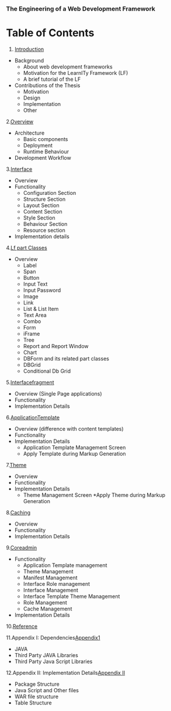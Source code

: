 ### The Engineering of a Web Development Framework

# Table of Contents

1. [Introduction](https://github.com/diptenduLF/LFwiki/blob/master/introduction.md)
  * Background
    * About web development frameworks
    * Motivation for the LearnITy Framework (LF)
    * A brief tutorial of the LF
  * Contributions of the Thesis
    * Motivation
    * Design
    * Implementation
    * Other
  
2.[Overview](https://github.com/diptenduLF/LFwiki/blob/master/Overview-of-the-LearnITy-Framework.md)
  * Architecture
    * Basic components
    * Deployment
    * Runtime Behaviour
  * Development Workflow

3.[Interface](https://github.com/diptenduLF/LFwiki/blob/master/Interfaces.md)
  * Overview
  * Functionality
    * Configuration Section
    * Structure Section
    * Layout Section
    * Content Section
    * Style Section
    * Behaviour Section
    * Resource section
  * Implementation details

4.[Lf  part Classes](https://github.com/diptenduLF/LFwiki/blob/master/Lf%20classes.md)
  * Overview
    * Label
    * Span
    * Button
    * Input Text
    * Input Password
    * Image
    * Link
    * List & List Item
    * Text Area
    * Combo
    * Form
    * iFrame
    * Tree
    * Report and Report Window
    * Chart
    * DBForm and its related part classes
    * DBGrid
    * Conditional Db Grid

5.[Interfacefragment](https://github.com/diptenduLF/LFwiki/blob/master/interfacefragment.md)
  * Overview (Single Page applications)
  * Functionality
  * Implementation Details

6.[ApplicationTemplate](https://github.com/diptenduLF/LFwiki/blob/master/Application%20Template.md)
  * Overview (difference with content templates)
  * Functionality
  * Implementation Details
    * Application Template Management Screen
    * Apply Template during Markup Generation

7.[Theme](https://github.com/diptenduLF/LFwiki/blob/master/Theme.md)
  * Overview
  * Functionality
  * Implementation Details
    * Theme Management Screen
    *Apply Theme during Markup Generation

8.[Caching](https://github.com/diptenduLF/LFwiki/blob/master/caching.md)
  * Overview
  * Functionality
  * Implementation Details

9.[Coreadmin](https://github.com/diptenduLF/LFwiki/blob/master/coreadmin.md)
  * Functionality
    * Application Template management
    * Theme Management
    * Manifest Management
    * Interface Role management
    * Interface Management
    * Interface Template Theme Management
    * Role Management
    * Cache Management
  * Implementation Details

10.[Reference](https://github.com/diptenduLF/LFwiki/blob/master/references.md)

11.Appendix I: Dependencies[Appendix1](https://github.com/diptenduLF/LFwiki/blob/master/dependencies.md)
  * JAVA
  * Third Party JAVA Libraries
  * Third Party Java Script Libraries

12.Appendix II: Implementation Details[Appendix II](https://github.com/diptenduLF/LFwiki/blob/master/Implementation.md)
  * Package Structure
  * Java Script and Other files
  * WAR file structure
  * Table Structure
